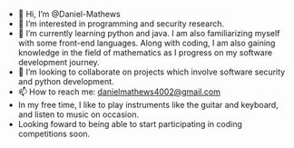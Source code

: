 - 👋 Hi, I’m @Daniel-Mathews
- 👀 I’m interested in programming and security research.
- 🌱 I’m currently learning python and java. I am also familiarizing myself with some front-end languages. Along with coding, I am also gaining knowledge in the field of mathematics as I progress on my software development journey.
- 💞️ I’m looking to collaborate on projects which involve software security and python development.
- 📫 How to reach me: danielmathews4002@gmail.com
- In my free time, I like to play instruments like the guitar and keyboard, and listen to music on occasion.
- Looking foward to being able to start participating in coding competitions soon.


